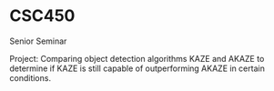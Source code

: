 # CSC450
Senior Seminar 

Project: Comparing object detection algorithms KAZE and AKAZE to determine if KAZE is still capable of outperforming AKAZE in certain conditions. 

